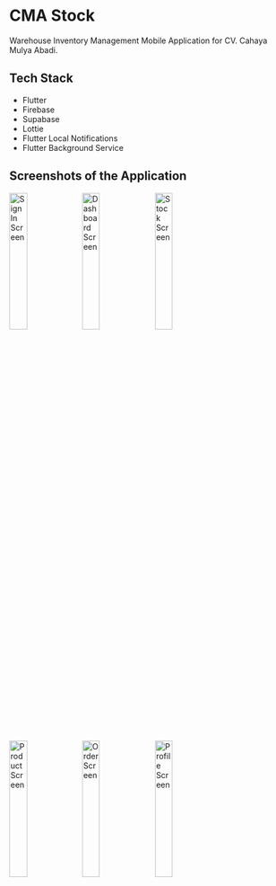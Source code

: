 # CMA Stock
Warehouse Inventory Management Mobile Application for CV. Cahaya Mulya Abadi.

## Tech Stack
- Flutter
- Firebase
- Supabase
- Lottie
- Flutter Local Notifications
- Flutter Background Service

## Screenshots of the Application
<img src="https://i.imgur.com/BZNTuOM.png" height="25%" width="25%" alt="Sign In Screen"/> <img src="" height="25%" width="25%" alt="Dashboard Screen"/> <img src="" height="25%" width="25%" alt="Stock Screen"/> <img src="" height="25%" width="25%" alt="Product Screen"/> <img src="" height="25%" width="25%" alt="Order Screen"/> <img src="" height="25%" width="25%" alt="Profile Screen"/>
